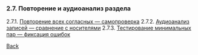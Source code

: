 ### 2.7. Повторение и аудиоанализ раздела
2.7.1. [Повторение всех согласных — самопроверка](2.7/2.7.1.md)
2.7.2. [Аудиоанализ записей — сравнение с носителями](2.7/2.7.2.md)
2.7.3. [Тестирование минимальных пар — фиксация ошибок](2.7/2.7.3.md)

[Back](../README.md)

